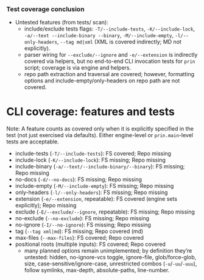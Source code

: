 ### Test coverage conclusion

- Untested features (from tests/ scan):
  - include/exclude tests flags: `-T/--include-tests`, `-K/--include-lock`, `-a/--text --include-binary --binary`, `-M/--include-empty`, `-l/--only-headers`, `--tag md|xml` (XML is covered indirectly; MD not explicitly).
  - parser wiring for `--exclude/--ignore` and `-e/--extension` is indirectly covered via helpers, but no end-to-end CLI invocation tests for `prin` script; coverage is via engine and helpers.
  - repo path extraction and traversal are covered; however, formatting options and include-empty/only-headers on repo path are not covered.

# CLI coverage: features and tests

Note: A feature counts as covered only when it is explicitly specified in the test (not just exercised via defaults). Either engine-level or `prin.main`-level tests are acceptable.

- include-tests (`-T/--include-tests`): FS covered; Repo missing
- include-lock (`-K/--include-lock`): FS missing; Repo missing
- include-binary (`-a/--text/--include-binary/--binary`): FS missing; Repo missing
- no-docs (`-d/--no-docs`): FS missing; Repo missing
- include-empty (`-M/--include-empty`): FS missing; Repo missing
- only-headers (`-l/--only-headers`): FS missing; Repo missing
- extension (`-e/--extension`, repeatable): FS covered (engine sets explicitly); Repo missing
- exclude (`-E/--exclude/--ignore`, repeatable): FS missing; Repo missing
- no-exclude (`--no-exclude`): FS missing; Repo missing
- no-ignore (`-I/--no-ignore`): FS missing; Repo missing
- tag (`--tag xml|md`): FS missing; Repo covered (md)
- max-files (`--max-files`): FS covered; Repo covered
- positional roots (multiple inputs): FS covered; Repo covered
  - many planned options remain unimplemented; by definition they’re untested: hidden, no-ignore-vcs toggle, ignore-file, glob/force-glob, size, case-sensitive/ignore-case, unrestricted combos (`-u`/`-uu`/`-uuu`), follow symlinks, max-depth, absolute-paths, line-number.

